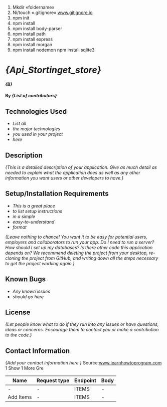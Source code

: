 1. Mkdir «foldername»
2. Ni/touch «.gitignore» www.gitignore.io
3. npm init
4. npm install
5. npm install body-parser
6. npm install path
7. npm install express
8. npm install morgan
9. npm install nodemon
   npm install sqlite3

# _{Api_Stortinget_store}_

#### _{B}_

#### By _**{List of contributors}**_

## Technologies Used

- _List all_
- _the major technologies_
- _you used in your project_
- _here_

## Description

_{This is a detailed description of your application. Give as much detail as needed to explain what the application does as well as any other information you want users or other developers to have.}_

## Setup/Installation Requirements

- _This is a great place_
- _to list setup instructions_
- _in a simple_
- _easy-to-understand_
- _format_

_{Leave nothing to chance! You want it to be easy for potential users, employers and collaborators to run your app. Do I need to run a server? How should I set up my databases? Is there other code this application depends on? We recommend deleting the project from your desktop, re-cloning the project from GitHub, and writing down all the steps necessary to get the project working again.}_

## Known Bugs

- _Any known issues_
- _should go here_

## License

_{Let people know what to do if they run into any issues or have questions, ideas or concerns. Encourage them to contact you or make a contribution to the code.}_

## Contact Information

_{Add your contact information here.}_
Source:www.learnhowtoprogram.com
1
Show 1 More Gre

| Name      | Request type | Endpoint | Body |
| --------- | ------------ | -------- | ---- |
| -         | -            | ITEMS    | -    |
| Add Items | -            | ITEMS    | -    |
